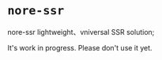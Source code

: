 # `nore-ssr`

nore-ssr lightweight、vniversal SSR solution;

It's work in progress. Please don't use it yet.
